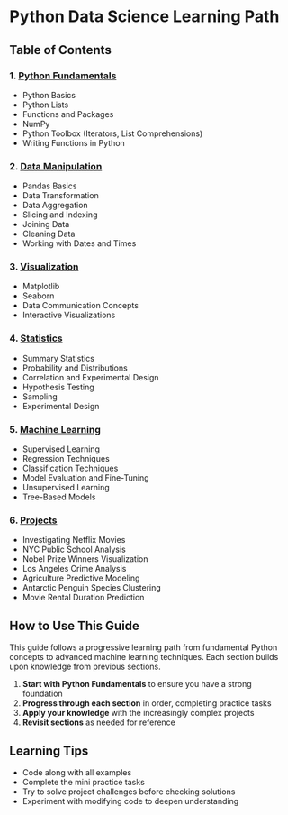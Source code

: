 # Python Data Science Learning Path

## Table of Contents

### 1. [Python Fundamentals](01_Python_Fundamentals/README.md)

- Python Basics
- Python Lists
- Functions and Packages
- NumPy
- Python Toolbox (Iterators, List Comprehensions)
- Writing Functions in Python

### 2. [Data Manipulation](02_Data_Manipulation/README.md)

- Pandas Basics
- Data Transformation
- Data Aggregation
- Slicing and Indexing
- Joining Data
- Cleaning Data
- Working with Dates and Times

### 3. [Visualization](03_Visualization/README.md)

- Matplotlib
- Seaborn
- Data Communication Concepts
- Interactive Visualizations

### 4. [Statistics](04_Statistics/README.md)

- Summary Statistics
- Probability and Distributions
- Correlation and Experimental Design
- Hypothesis Testing
- Sampling
- Experimental Design

### 5. [Machine Learning](05_Machine_Learning/README.md)

- Supervised Learning
- Regression Techniques
- Classification Techniques
- Model Evaluation and Fine-Tuning
- Unsupervised Learning
- Tree-Based Models

### 6. [Projects](06_Projects/README.md)

- Investigating Netflix Movies
- NYC Public School Analysis
- Nobel Prize Winners Visualization
- Los Angeles Crime Analysis
- Agriculture Predictive Modeling
- Antarctic Penguin Species Clustering
- Movie Rental Duration Prediction

## How to Use This Guide

This guide follows a progressive learning path from fundamental Python concepts to advanced machine learning techniques. Each section builds upon knowledge from previous sections.

1. **Start with Python Fundamentals** to ensure you have a strong foundation
2. **Progress through each section** in order, completing practice tasks
3. **Apply your knowledge** with the increasingly complex projects
4. **Revisit sections** as needed for reference

## Learning Tips

- Code along with all examples
- Complete the mini practice tasks
- Try to solve project challenges before checking solutions
- Experiment with modifying code to deepen understanding
